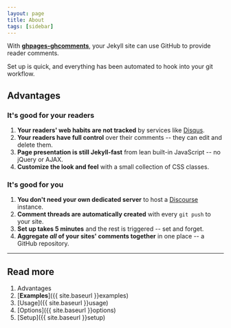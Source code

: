 ```yaml
---
layout: page
title: About
tags: [sidebar]
---
```


With [**ghpages-ghcomments**](https://github.com/wireddown/ghpages-ghcomments/tree/release), your Jekyll site can use GitHub to provide reader comments. 

Set up is quick, and everything has been automated to hook into your git workflow.

## Advantages

### It's good for your readers
 1. **Your readers' web habits are not tracked** by services like [Disqus](http://en.wikipedia.org/wiki/Disqus).
 1. **Your readers have full control** over their comments -- they can edit and delete them.
 1. **Page presentation is still Jekyll-fast** from lean built-in JavaScript -- no jQuery or AJAX.
 1. **Customize the look and feel** with a small collection of CSS classes.

### It's good for you
 1. **You don't need your own dedicated server** to host a [Discourse](http://en.wikipedia.org/wiki/Discourse_%28software%29) instance.
 1. **Comment threads are automatically created** with every `git push` to your site.
 1. **Set up takes 5 minutes** and the rest is triggered -- set and forget.
 1. **Aggregate *all* of your sites' comments together** in one place -- a GitHub repository.

---

## Read more
 1. Advantages
 1. [**Examples**]({{ site.baseurl }}examples)
 1. [Usage]({{ site.baseurl }}usage)
 1. [Options]({{ site.baseurl }}options)
 1. [Setup]({{ site.baseurl }}setup)

